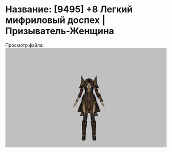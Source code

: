 # Название: [9495] +8 Легкий мифриловый доспех | Призыватель-Женщина

Просмотр файла:
![p090021.png](p090021.png)